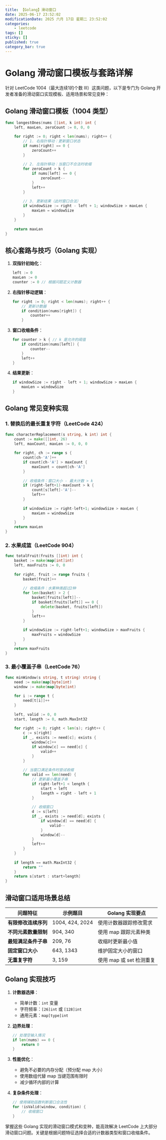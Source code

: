 ```yaml
---
title: 【Golang】滑动窗口
date: 2025-06-17 23:52:02
modificationDate: 2025 六月 17日 星期二 23:52:02
categories: 
	- leetcode
tags: []
sticky: []
published: true
category_bar: true
---
```


# Golang 滑动窗口模板与套路详解

针对 LeetCode 1004（最大连续1的个数 III）这类问题，以下是专门为 Golang 开发者准备的滑动窗口实现模板、适用场景和常见变种：

## Golang 滑动窗口模板（1004 类型）

```go
func longestOnes(nums []int, k int) int {
    left, maxLen, zeroCount := 0, 0, 0

    for right := 0; right < len(nums); right++ {
        // 1. 右指针移动：更新窗口状态
        if nums[right] == 0 {
            zeroCount++
        }
        
        // 2. 左指针移动：当窗口不合法时收缩
        for zeroCount > k {
            if nums[left] == 0 {
                zeroCount--
            }
            left++
        }
        
        // 3. 更新结果（此时窗口合法）
        if windowSize := right - left + 1; windowSize > maxLen {
            maxLen = windowSize
        }
    }
    
    return maxLen
}
```

## 核心套路与技巧（Golang 实现）

1. **双指针初始化**：
   ```go
   left := 0
   maxLen := 0
   counter := 0 // 根据问题定义计数器
   ```

2. **右指针移动逻辑**：
   ```go
   for right := 0; right < len(nums); right++ {
       // 更新计数器
       if condition(nums[right]) {
           counter++
       }
   ```

3. **窗口收缩条件**：
   ```go
   for counter > k { // k 是允许的阈值
       if condition(nums[left]) {
           counter--
       }
       left++
   }
   ```

4. **结果更新**：
   ```go
   if windowSize := right - left + 1; windowSize > maxLen {
       maxLen = windowSize
   }
   ```

## Golang 常见变种实现

### 1. 替换后的最长重复字符（LeetCode 424）
```go
func characterReplacement(s string, k int) int {
    count := make([]int, 26)
    left, maxCount, maxLen := 0, 0, 0
    
    for right, ch := range s {
        count[ch-'A']++
        if count[ch-'A'] > maxCount {
            maxCount = count[ch-'A']
        }
        
        // 收缩条件：窗口大小 - 最大计数 > k
        if (right-left+1)-maxCount > k {
            count[s[left]-'A']--
            left++
        }
        
        if windowSize := right-left+1; windowSize > maxLen {
            maxLen = windowSize
        }
    }
    return maxLen
}
```

### 2. 水果成篮（LeetCode 904）
```go
func totalFruit(fruits []int) int {
    basket := make(map[int]int)
    left, maxFruits := 0, 0
    
    for right, fruit := range fruits {
        basket[fruit]++
        
        // 收缩条件：水果种类超过2种
        for len(basket) > 2 {
            basket[fruits[left]]--
            if basket[fruits[left]] == 0 {
                delete(basket, fruits[left])
            }
            left++
        }
        
        if windowSize := right-left+1; windowSize > maxFruits {
            maxFruits = windowSize
        }
    }
    return maxFruits
}
```

### 3. 最小覆盖子串（LeetCode 76）
```go
func minWindow(s string, t string) string {
    need := make(map[byte]int)
    window := make(map[byte]int)
    
    for i := range t {
        need[t[i]]++
    }
    
    left, valid := 0, 0
    start, length := 0, math.MaxInt32
    
    for right := 0; right < len(s); right++ {
        c := s[right]
        if _, exists := need[c]; exists {
            window[c]++
            if window[c] == need[c] {
                valid++
            }
        }
        
        // 当窗口满足条件时尝试收缩
        for valid == len(need) {
            // 更新最小覆盖子串
            if right-left+1 < length {
                start = left
                length = right - left + 1
            }
            
            // 收缩窗口
            d := s[left]
            if _, exists := need[d]; exists {
                if window[d] == need[d] {
                    valid--
                }
                window[d]--
            }
            left++
        }
    }
    
    if length == math.MaxInt32 {
        return ""
    }
    return s[start : start+length]
}
```

## 滑动窗口适用场景总结

| 问题特征 | 示例题目 | Golang 实现要点 |
|---------|---------|----------------|
| **有限修改连续序列** | 1004, 424, 2024 | 使用计数器跟踪修改需求 |
| **不同元素数量限制** | 904, 340 | 使用 map 跟踪元素种类 |
| **最短满足条件子串** | 209, 76 | 收缩时更新最小值 |
| **固定窗口大小** | 643, 1343 | 维护固定大小的窗口 |
| **无重复字符** | 3, 159 | 使用 map 或 set 检测重复 |

## Golang 实现技巧

1. **计数器选择**：
   - 简单计数：`int` 变量
   - 字符频率：`[26]int` 或 `[128]int`
   - 通用元素：`map[type]int`

2. **边界处理**：
   ```go
   // 处理空输入情况
   if len(nums) == 0 {
       return 0
   }
   ```

3. **性能优化**：
   - 避免不必要的内存分配（预分配 map 大小）
   - 使用数组代替 map 当键范围有限时
   - 减少循环内部的计算

4. **复杂条件处理**：
   ```go
   // 使用辅助函数判断窗口合法性
   for !isValid(window, condition) {
       // 收缩窗口
   }
   ```

掌握这些 Golang 实现的滑动窗口模式和变种，能高效解决 LeetCode 上大部分滑动窗口问题。关键是根据问题特征选择合适的计数器类型和窗口收缩条件。